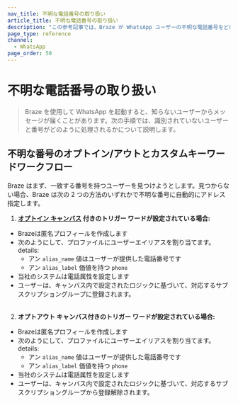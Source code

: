 ```yaml
---
nav_title: 不明な電話番号の取り扱い
article_title: 不明な電話番号の取り扱い
description: "この参考記事では、Braze が WhatsApp ユーザーの不明な電話番号をどのように処理するかについて説明します。"
page_type: reference
channel:
  - WhatsApp
page_order: 50
---
```


# 不明な電話番号の取り扱い

> Braze を使用して WhatsApp を起動すると、知らないユーザーからメッセージが届くことがあります。次の手順では、識別されていないユーザーと番号がどのように処理されるかについて説明します。

## 不明な番号のオプトイン/アウトとカスタムキーワードワークフロー

Braze はまず、一致する番号を持つユーザーを見つけようとします。見つからない場合、Braze は次の 2 つの方法のいずれかで不明な番号に自動的にアドレス指定します。

1. **[オプトイン キャンバス]({{site.baseurl}}/user_guide/message_building_by_channel/whatsapp/message_processing/opt-ins_and_opt-outs/) 付きのトリガー ワードが設定されている場合:**
- Brazeは匿名プロフィールを作成します
- 次のようにして、プロファイルにユーザーエイリアスを割り当てます。 details:
  - アン `alias_name` 値はユーザーが提供した電話番号です
  - アン `alias_label` 価値を持つ `phone`
- 当社のシステムは電話属性を設定します
- ユーザーは、キャンバス内で設定されたロジックに基づいて、対応するサブスクリプショングループに登録されます。<br><br>
2. **オプトアウト キャンバス付きのトリガー ワードが設定されている場合:**
- Brazeは匿名プロフィールを作成します
- 次のようにして、プロファイルにユーザーエイリアスを割り当てます。 details:
  - アン `alias_name` 値はユーザーが提供した電話番号です
  - アン `alias_label` 価値を持つ `phone`
- 当社のシステムは電話属性を設定します
- ユーザーは、キャンバス内で設定されたロジックに基づいて、対応するサブスクリプショングループから登録解除されます。<br><br>

